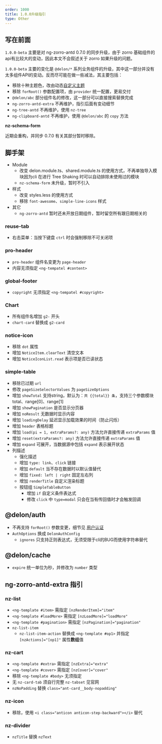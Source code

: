 ```yaml
---
order: 1000
title: 1.0.0升级指引
type: Other
---
```


## 写在前面

`1.0.0-beta` 主要是对 ng-zorro-antd 0.7.0 的同步升级，由于 zorro 基础组件的api有比较大的变动，因此本文不会叙述关于 zorro 如果升级的问题。

`1.0.0-beta` 主要的变化是 `@delon/*` 系列业务组件的升级，其中这一部分并没有太多组件API的变动。反而尽可能在做一些减法，其主要包括：

- 移除十种主题色，改由动态[自定义主题](http://ng-alain.com/theme)
- 移除 `forRoot()` 参数配置项，由 `provider` 统一配置，更易交付
- `@delon/abc` 部分组件名的修改，这一部分可以直接搜索替换完成
- `ng-zorro-antd-extra` 不再维护，指引后面有变动细节
- `ng-tree-antd` 不再维护，使用 `nz-tree`
- `ng-clipboard-antd` 不再维护，使用 `@delon/abc` 的 `copy` 方法

**nz-schema-form**

近期会重构，并同步 0.7.0 有关其部分暂时移除。

## 脚手架

- Module
    - 改变 delon.module.ts、shared.module.ts 的使用方式，不再单独导入模块因为cli 在进行 Tree Shaking 时可以自动排除未使用过的模块
    - `nz-schema-form` 未升级，暂时不引入
- 样式
    - 改变 styles.less 的使用方式
    - 移除 `font-awesome`、`simple-line-icons` 样式
- 其它
    - `ng-zorro-antd` 暂时还未开放日期组件，暂时留空所有跟日期相关的

### reuse-tab

- 右击菜单：当按下键盘 `ctrl` 时会强制移除不可关闭项

### pro-header

- `pro-header` 组件名变更为 `page-header`
- 内容无须指定 `<ng-tempatel #content>`

### global-footer

- `copyright` 无须指定 `<ng-tempatel #copyright>`

### Chart

- 所有组件名增加 `g2-` 开头
- `chart-card` 替换成 `g2-card`

### notice-icon

- 移除 `dot` 属性
- 增加 `NoticeItem.clearText` 清空文本
- 增加 `NoticeIconList.read` 表示项是否已读状态

### simple-table

- 移除已过期 `url`
- 修改 `pageSizeSelectorValues` 为 `pageSizeOptions`
- 增加 `showTotal` 支持string，默认为：`共 {{total}} 条`，支持三个参数模块 total、range[0]、range[1]
- 增加 `showPagination` 是否显示分页器
- 增加 `noResult` 无数据时显示内容
- 增加 `loadingDelay` 延迟显示加载效果的时间（防止闪烁）
- 增加 `header` 表格标题
- 增加 `load(pi = 1, extraParams?: any)` 方法允许直接传递 `extraParams` 值
- 增加 `reset(extraParams?: any)` 方法允许直接传递 `extraParams` 值
- 增加 `expand` 可展开，当数据源中包括 `expand` 表示展开状态
- 列描述
	- 强化描述
	- 增加 `type: link`、`click` 链接
	- 增加 `default` 当不存在数据时以默认值替代
	- 增加 `fixed: left | right` 固定左右列
	- 增加 `renderTitle` 自定义渲染标题
    - 按钮组 `SimpleTableButton`
        - 增加 `if` 自定义条件表达式
        - 修改 `click` 中 `type=modal` 只会在当有传回值时才会触发回调

## @delon/auth

- 不再支持 `forRoot()` 参数变更，细节见 [用户认证](/docs/auth)
- `AuthOptions` 换成 `DelonAuthConfig`
    - `ignores` 只支持正则表达式，无须受限于cli的BUG而使用字符串替代

## @delon/cache

- `expire` 统一单位为秒，并修改为 `number` 类型

## ng-zorro-antd-extra 指引

### nz-list

- `<ng-template #item>` 需指定 `[nzRenderItem]="item"`
- `<ng-template #loadMore>` 需指定 `[nzLoadMore]="loadMore"`
- `<ng-template #pagination>` 需指定 `[nzPagination]="pagination"`
- `nz-list-item`
    - `nz-list-item-action` 替换成 `<ng-template #op1>` 并指定 `[nzActions]="[op1]"` 属性**数组**值

### nz-cart

- `<ng-template #extra>` 需指定 `[nzExtra]="extra"`
- `<ng-template #cover>` 需指定 `[nzCover]="cover"`
- 移除 `<ng-template #body>` 无须指定
- 无 `nz-card-tab` 须自行完整 `nz-tabset` 见官网
- `nzNoPadding` 替换 `class="ant-card__body-nopadding"`

### nz-icon

- 移除，使用 `<i class="anticon anticon-step-backward"></i>` 替代

### nz-divider

- `nzTitle` 替换 `nzText`
